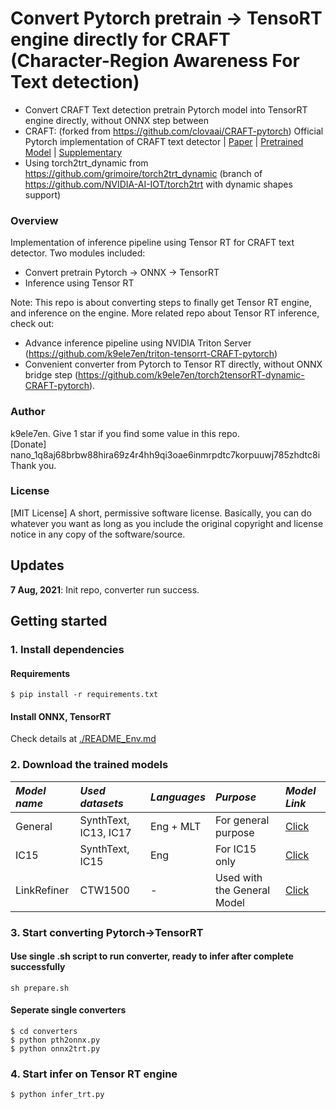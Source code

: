 # Convert Pytorch pretrain -> TensoRT engine directly for CRAFT (Character-Region Awareness For Text detection)
- Convert CRAFT Text detection pretrain Pytorch model into TensorRT engine directly, without ONNX step between<br>
- CRAFT: (forked from https://github.com/clovaai/CRAFT-pytorch)
Official Pytorch implementation of CRAFT text detector | [Paper](https://arxiv.org/abs/1904.01941) | [Pretrained Model](https://drive.google.com/open?id=1Jk4eGD7crsqCCg9C9VjCLkMN3ze8kutZ) | [Supplementary](https://youtu.be/HI8MzpY8KMI)
- Using torch2trt_dynamic from https://github.com/grimoire/torch2trt_dynamic (branch of https://github.com/NVIDIA-AI-IOT/torch2trt with dynamic shapes support)

### Overview
Implementation of inference pipeline using Tensor RT for CRAFT text detector.
Two modules included:
- Convert pretrain Pytorch -> ONNX -> TensorRT
- Inference using Tensor RT

Note: This repo is about converting steps to finally get Tensor RT engine, and inference on the engine. More related repo about Tensor RT inference, check out:
- Advance inference pipeline using NVIDIA Triton Server (https://github.com/k9ele7en/triton-tensorrt-CRAFT-pytorch)
- Convenient converter from Pytorch to Tensor RT directly, without ONNX bridge step (https://github.com/k9ele7en/torch2tensorRT-dynamic-CRAFT-pytorch).

### Author
k9ele7en. Give 1 star if you find some value in this repo. <br>
[Donate] nano_1q8aj68brbw88hira69z4r4hh9qi3oae6inmrpdtc7korpuuwj785zhdtc8i
Thank you.

### License
[MIT License] A short, permissive software license. Basically, you can do whatever you want as long as you include the original copyright and license notice in any copy of the software/source.

## Updates
**7 Aug, 2021**: Init repo, converter run success.


## Getting started
### 1. Install dependencies
#### Requirements
```
$ pip install -r requirements.txt
```
#### Install ONNX, TensorRT
Check details at [./README_Env.md](./README_Env.md)

### 2. Download the trained models
 
 *Model name* | *Used datasets* | *Languages* | *Purpose* | *Model Link* |
 | :--- | :--- | :--- | :--- | :--- |
General | SynthText, IC13, IC17 | Eng + MLT | For general purpose | [Click](https://drive.google.com/open?id=1Jk4eGD7crsqCCg9C9VjCLkMN3ze8kutZ)
IC15 | SynthText, IC15 | Eng | For IC15 only | [Click](https://drive.google.com/open?id=1i2R7UIUqmkUtF0jv_3MXTqmQ_9wuAnLf)
LinkRefiner | CTW1500 | - | Used with the General Model | [Click](https://drive.google.com/open?id=1XSaFwBkOaFOdtk4Ane3DFyJGPRw6v5bO)

### 3. Start converting Pytorch->TensorRT
#### Use single .sh script to run converter, ready to infer after complete successfully
```
sh prepare.sh
```

#### Seperate single converters
```
$ cd converters
$ python pth2onnx.py
$ python onnx2trt.py
```

### 4. Start infer on Tensor RT engine
```
$ python infer_trt.py
```
